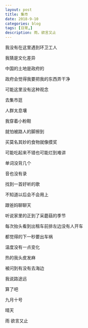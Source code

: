 ```yaml
---
layout: post
title: 集市
date: 2018-9-10
categories: blog
tags: [日常,]
description: 雨，欲言又止
---
```


我没有在这里遇到环卫工人

我猜是文化差异

中国的土地是政府的

政府会觉得我要把我的东西弄干净

可能这里没有这种观念

去集市逛

人群太息壤

我穿着小粉鞋

就怕被路人的脚擦到

买莫名其妙的食物就像摸奖

可能吃起来不错也可能烂到难讲

单词没背几个

音也没有录

找到一首好听的歌

不知道以后会不会用上

跟爸妈聊聊天

听说家里的正到了采蘑菇的季节

每次抬头看到出租车前排左边没有人开车

都觉得的下一秒要出车祸

温度没有一点变化

热的我头皮发麻

被问到有没有去海边

我说路途远

算了吧

九月十号

晴天

雨 欲言又止

